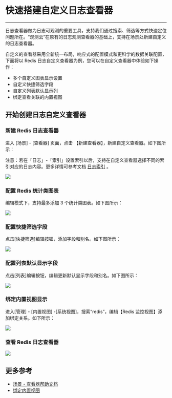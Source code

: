 # 快速搭建自定义日志查看器
---

日志查看器做为日志可观测的重要工具，支持我们通过搜索、筛选等方式快速定位问题所在。“观测云”在原有的日志观测查看器的基础上，支持在场景处新建自定义的日志查看器。

自定义的查看器采用全新统一布局，响应式的配置模式和更科学的数据关联配置，下面将以 Redis 日志自定义查看器为例，您可以在自定义查看器中体验如下操作：

- 多个自定义图表显示设置
- 自定义快捷筛选字段
- 自定义列表默认显示列
- 绑定查看关联的内置视图

## 开始创建日志自定义查看器
### 新建 Redis 日志查看器
进入 [场景] - [查看器] 页面，点击 【新建查看器】，新建自定义查看器。如下图所示：

注意：若在「日志」-「索引」设置索引以后，支持在自定义查看器选择不同的索引对应的日志内容。更多详情可参考文档 [日志索引](multi-index.md) 。

![](../img/1111.gif)

### 配置 Redis 统计类图表
编辑模式下，支持最多添加 3 个统计类图表。如下图所示：

![](../img/2222.gif)

### 配置快捷筛选字段
点击[快捷筛选]编辑按钮，添加字段和别名。如下图所示：

![](../img/3333.gif)

### 配置列表默认显示字段
点击[列表]编辑按钮，编辑更新默认显示字段和别名。如下图所示：

![](../img/4444.gif)

### 绑定内置视图显示
进入[管理] - [内置视图] -[系统视图]，搜索“redis”，编辑【Redis 监控视图】添加绑定关系。如下所示：

![](../img/5555.gif)

### 查看 Redis 日志查看器

![](../img/6666.gif)

## 更多参考

- [场景 - 查看器帮助文档](index.md)
- [绑定内置视图](../../management/built-in-view/bind-view.md)

